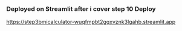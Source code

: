### Deployed on Streamlit after i cover step 10 Deploy

https://step3bmicalculator-wuqfmpbt2gqxvznk3lgahb.streamlit.app